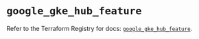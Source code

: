 # `google_gke_hub_feature`

Refer to the Terraform Registry for docs: [`google_gke_hub_feature`](https://registry.terraform.io/providers/hashicorp/google/6.34.0/docs/resources/gke_hub_feature).
